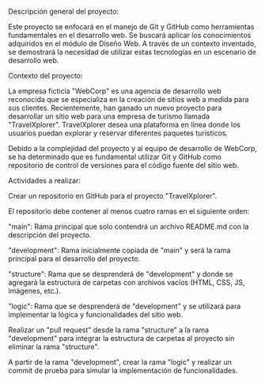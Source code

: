 Descripción general del proyecto:

Este proyecto se enfocará en el manejo de Git y GitHub como herramientas fundamentales en el desarrollo web. Se buscará aplicar los conocimientos adquiridos en el módulo de Diseño Web. A través de un contexto inventado, se demostrará la necesidad de utilizar estas tecnologías en un escenario de desarrollo web.

Contexto del proyecto:

La empresa ficticia "WebCorp" es una agencia de desarrollo web reconocida que se especializa en la creación de sitios web a medida para sus clientes. Recientemente, han ganado un nuevo proyecto para desarrollar un sitio web para una empresa de turismo llamada "TravelXplorer". TravelXplorer desea una plataforma en línea donde los usuarios puedan explorar y reservar diferentes paquetes turísticos.

Debido a la complejidad del proyecto y al equipo de desarrollo de WebCorp, se ha determinado que es fundamental utilizar Git y GitHub como repositorio de control de versiones para el código fuente del sitio web.

Actividades a realizar:

Crear un repositorio en GitHub para el proyecto "TravelXplorer".

El repositorio debe contener al menos cuatro ramas en el siguiente orden:

"main": Rama principal que solo contendrá un archivo README.md con la descripción del proyecto.

"development": Rama inicialmente copiada de "main" y será la rama principal para el desarrollo del proyecto.

"structure": Rama que se desprenderá de "development" y donde se agregará la estructura de carpetas con archivos vacíos (HTML, CSS, JS, imágenes, etc.).

"logic": Rama que se desprenderá de "development" y se utilizará para implementar la lógica y funcionalidades del sitio web.

Realizar un "pull request" desde la rama "structure" a la rama "development" para integrar la estructura de carpetas al proyecto sin eliminar la rama "structure".

A partir de la rama "development", crear la rama "logic" y realizar un commit de prueba para simular la implementación de funcionalidades.